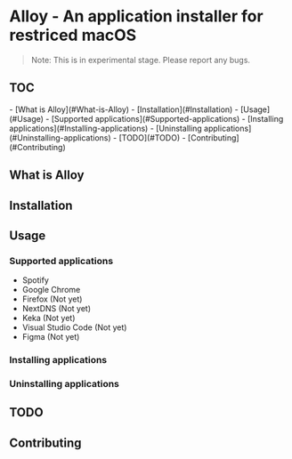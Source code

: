 # Alloy - An application installer for restriced macOS

> Note: This is in experimental stage. Please report any bugs.

<h2 id="toc">TOC</h2>
-   [What is Alloy](#What-is-Alloy)
-   [Installation](#Installation)
-   [Usage](#Usage)
    -  [Supported applications](#Supported-applications)
    -  [Installing applications](#Installing-applications)
    -  [Uninstalling applications](#Uninstalling-applications)
-   [TODO](#TODO)
-   [Contributing](#Contributing)

<h2 id="what-is-alloy">What is Alloy</h2>

<h2 id="installation">Installation</h2>

<h2 id="usage">Usage</h2>
<h3 id="supported-applications">Supported applications</h3>

- Spotify
- Google Chrome
- Firefox (Not yet)
- NextDNS (Not yet)
- Keka (Not yet)
- Visual Studio Code (Not yet)
- Figma (Not yet)

<h3 id="installing-applications">Installing applications</h3>

<h3 id="uninstalling-applications">Uninstalling applications</h3>

<h2 id="todo">TODO</h2>

<h2 id="contributing">Contributing</h2>